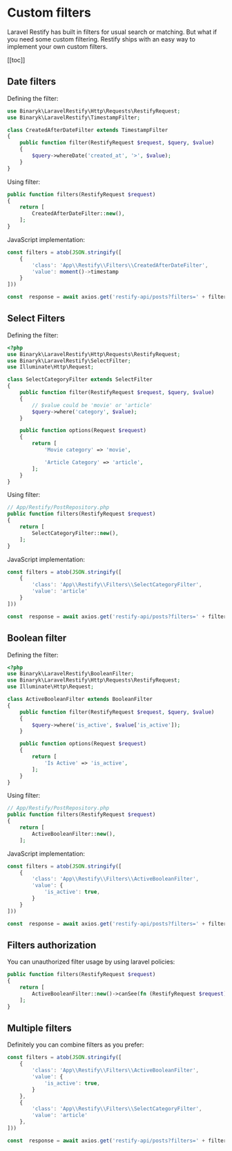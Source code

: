 # Custom filters

Laravel Restify has built in filters for usual search or matching. But what if you need some custom filtering. Restify ships with an easy way to implement your own custom filters.


[[toc]]

## Date filters

Defining the filter:

```php
use Binaryk\LaravelRestify\Http\Requests\RestifyRequest;
use Binaryk\LaravelRestify\TimestampFilter;

class CreatedAfterDateFilter extends TimestampFilter
{
    public function filter(RestifyRequest $request, $query, $value)
    {
        $query->whereDate('created_at', '>', $value);
    }
}
```

Using filter:

```php
public function filters(RestifyRequest $request)
{
    return [
        CreatedAfterDateFilter::new(),
    ];
}
```

JavaScript implementation:

```javascript
const filters = atob(JSON.stringify([
    {
        'class': 'App\\Restify\\Filters\\CreatedAfterDateFilter',
        'value': moment()->timestamp
    }
]))

const  response = await axios.get('restify-api/posts?filters=' + filters);
```


## Select Filters

Defining the filter:

```php
<?php
use Binaryk\LaravelRestify\Http\Requests\RestifyRequest;
use Binaryk\LaravelRestify\SelectFilter;
use Illuminate\Http\Request;

class SelectCategoryFilter extends SelectFilter
{
    public function filter(RestifyRequest $request, $query, $value)
    {
        // $value could be 'movie' or 'article'
        $query->where('category', $value);
    }

    public function options(Request $request)
    {
        return [
            'Movie category' => 'movie',

            'Article Category' => 'article',
        ];
    }
}
```

Using filter:


```php
// App/Restify/PostRepository.php
public function filters(RestifyRequest $request)
{
    return [
        SelectCategoryFilter::new(),
    ];
}
```

JavaScript implementation:

```javascript
const filters = atob(JSON.stringify([
    {
        'class': 'App\\Restify\\Filters\\SelectCategoryFilter',
        'value': 'article'
    }
]))

const  response = await axios.get('restify-api/posts?filters=' + filters);
```

## Boolean filter

Defining the filter:
```php
<?php
use Binaryk\LaravelRestify\BooleanFilter;
use Binaryk\LaravelRestify\Http\Requests\RestifyRequest;
use Illuminate\Http\Request;

class ActiveBooleanFilter extends BooleanFilter
{
    public function filter(RestifyRequest $request, $query, $value)
    {
        $query->where('is_active', $value['is_active']);
    }

    public function options(Request $request)
    {
        return [
            'Is Active' => 'is_active',
        ];
    }
}

```
Using filter:
```php
// App/Restify/PostRepository.php
public function filters(RestifyRequest $request)
{
    return [
        ActiveBooleanFilter::new(),
    ];
```

JavaScript implementation:

```javascript
const filters = atob(JSON.stringify([
    {
        'class': 'App\\Restify\\Filters\\ActiveBooleanFilter',
        'value': {
            'is_active': true,
        }
    }
]))

const  response = await axios.get('restify-api/posts?filters=' + filters);
```

## Filters authorization

You can unauthorized filter usage by using laravel policies:

```php
public function filters(RestifyRequest $request)
{
    return [
        ActiveBooleanFilter::new()->canSee(fn (RestifyRequest $request) => $request->user()->can('seeBooleanFilters')),
    ];
}
```

## Multiple filters

Definitely you can combine filters as you prefer:


```javascript
const filters = atob(JSON.stringify([
    {
        'class': 'App\\Restify\\Filters\\ActiveBooleanFilter',
        'value': {
            'is_active': true,
        }
    }, 
    {
        'class': 'App\\Restify\\Filters\\SelectCategoryFilter',
        'value': 'article'
    },
]))

const  response = await axios.get('restify-api/posts?filters=' + filters);
```

